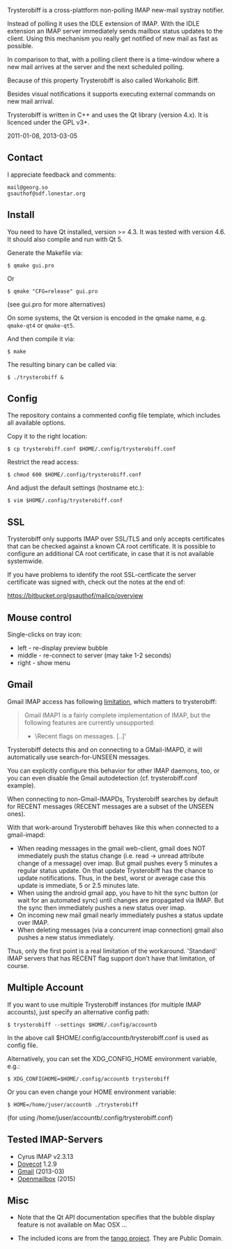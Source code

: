 Trysterobiff is a cross-plattform non-polling IMAP new-mail systray notifier.

Instead of polling it uses the IDLE extension of IMAP. With the IDLE extension
an IMAP server immediately sends mailbox status updates to the client. Using
this mechanism you really get notified of new mail as fast as possible.

In comparison to that, with a polling client there is a time-window where a new
mail arrives at the server and the next scheduled polling.

Because of this property Trysterobiff is also called Workaholic Biff.

Besides visual notifications it supports executing external commands on new
mail arrival.

Trysterobiff is written in C++ and uses the Qt library (version 4.x). It is
licenced under the GPL v3+.

2011-01-08, 2013-03-05


## Contact ##

I appreciate feedback and comments:

    mail@georg.so
    gsauthof@sdf.lonestar.org


## Install ##

You need to have Qt installed, version >= 4.3. It was tested with version 4.6.
It should also compile and run with Qt 5.

Generate the Makefile via:

    $ qmake gui.pro

Or

    $ qmake "CFG=release" gui.pro

(see gui.pro for more alternatives)

On some systems, the Qt version is encoded in the qmake name, e.g. `qmake-qt4` or `qmake-qt5`.

And then compile it via:

    $ make

The resulting binary can be called via:

    $ ./trysterobiff &

## Config ##

The repository contains a commented config file template, which includes all
available options.

Copy it to the right location:

    $ cp trysterobiff.conf $HOME/.config/trysterobiff.conf

Restrict the read access:

    $ chmod 600 $HOME/.config/trysterobiff.conf

And adjust the default settings (hostname etc.):

    $ vim $HOME/.config/trysterobiff.conf


## SSL ##

Trysterobiff only supports IMAP over SSL/TLS and only accepts certificates that
can be checked against a known CA root certificate. It is possible to configure
an additional CA root certificate, in case that it is not available systemwide.

If you have problems to identify the root SSL-certficate the server certificate
was signed with, check out the notes at the end of:

https://bitbucket.org/gsauthof/mailcp/overview 


## Mouse control ##

Single-clicks on tray icon:

- left   - re-display preview bubble
- middle - re-connect to server (may take 1-2 seconds)
- right  - show menu


## Gmail ##

Gmail IMAP access has following [limitation][gmaillim], which matters to
trysterobiff:

> Gmail IMAP1 is a fairly complete implementation of IMAP, but the
> following features are currently unsupported:
>
>   - \Recent flags on messages. [..]'

[gmaillim]: http://support.google.com/mail/bin/answer.py?hl=en&answer=78761


Trysterobiff detects this and on connecting to a GMail-IMAPD, it will
automatically use search-for-UNSEEN messages.

You can explicitly configure this behavior for other IMAP daemons, too, or you
can even disable the Gmail autodetection (cf. trysterobiff.conf example).

When connecting to non-Gmail-IMAPDs, Trysterobiff searches by default for
RECENT messages (RECENT messages are a subset of the UNSEEN ones).

With that work-around Trysterobiff behaves like this when connected to a gmail-imapd:

- When reading messages in the gmail web-client, gmail does NOT immediately
  push the status change (i.e. read -> unread attribute change of a message)
  over imap. But gmail pushes every 5 minutes a regular
  status update. On that update Trysterobiff has the chance to update
  notifications. Thus, in the best, worst or average case this update is immediate,
  5 or 2.5 minutes late.
- When using the android gmail app, you have to hit the sync button (or wait
  for an automated sync) until changes are propagated via IMAP. But the sync
  then immediately pushes a new status over imap.
- On incoming new mail gmail nearly immediately pushes a status update over IMAP.
- When deleting messages (via a concurrent imap connection) gmail also pushes a new
  status immediately.

Thus, only the first point is a real limitation of the workaround. 'Standard'
IMAP servers that has RECENT flag support don't have that limitation, of
course.

## Multiple Account ##

If you want to use multiple Trysterobiff instances (for multiple IMAP
accounts), just specify an alternative config path:

    $ trysterobiff --settings $HOME/.config/accountb

In the above call $HOME/.config/accountb/trysterobiff.conf is used as config file.

Alternatively, you can set the XDG_CONFIG_HOME environment variable, e.g.:

    $ XDG_CONFIGHOME=$HOME/.config/accountb trysterobiff

Or you can even change your HOME environment variable:

    $ HOME=/home/juser/accountb ./trysterobiff

(for using /home/juser/accountb/.config/trysterobiff.conf)


## Tested IMAP-Servers ##

* Cyrus IMAP v2.3.13
* [Dovecot][dove] 1.2.9
* [Gmail][gmail] (2013-03)
* [Openmailbox][openmailbox] (2015)

## Misc ##

* Note that the Qt API documentation specifies that the bubble display feature
  is not available on Mac OSX ...

* The included icons are from the [tango project][tango]. They are Public Domain.


[tango]: http://tango.freedesktop.org/Tango_Desktop_Project
[dove]: http://www.dovecot.org/
[gmail]: http://en.wikipedia.org/wiki/Gmail
[openmailbox]: https://www.openmailbox.org

